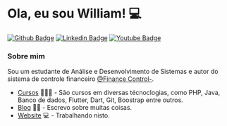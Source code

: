 # Ola, eu sou William! :computer:

[![Github Badge](https://img.shields.io/badge/-Github-000?style=flat-square&logo=Github&logoColor=white&link=https://github.com/bywilliams/bywilliams)](https://github.com/bywilliams/bywilliams)
[![Linkedin Badge](https://img.shields.io/badge/-LinkedIn-blue?style=flat-square&logo=Linkedin&logoColor=white&link=https://https://www.linkedin.com/in/williamsilva15/)](https://www.linkedin.com/in/williamsilva15/)
[![Youtube Badge](https://img.shields.io/badge/-YouTube-ff0000?style=flat-square&labelColor=ff0000&logo=youtube&logoColor=white&link=https://www.youtube.com/channel/UCYRCkASNSxbKroHvEaSLV6Q)](https://www.youtube.com/channel/UCYRCkASNSxbKroHvEaSLV6Q)

### Sobre mim
Sou um estudante de Análise e Desenvolvimento de Sistemas e autor do sistema de controle financeiro [@Finance Control-](https://financecontrol.epizy.com/index_.php).

- [Cursos](https://drive.google.com/drive/folders/1-OoFUodj5QNv2PaIRChvPP3SGOt13KYY) 👨🏼‍🏫 - São cursos em diversas técnoclogias, como PHP, Java, Banco de dados, Flutter, Dart, Git, Boostrap entre outros.
- [Blog]() ✍🏼 - Escrevo sobre muitas coisas.
- [Website](https://bywilliams.github.io/site/) 💻 - Trabalhando nisto.



